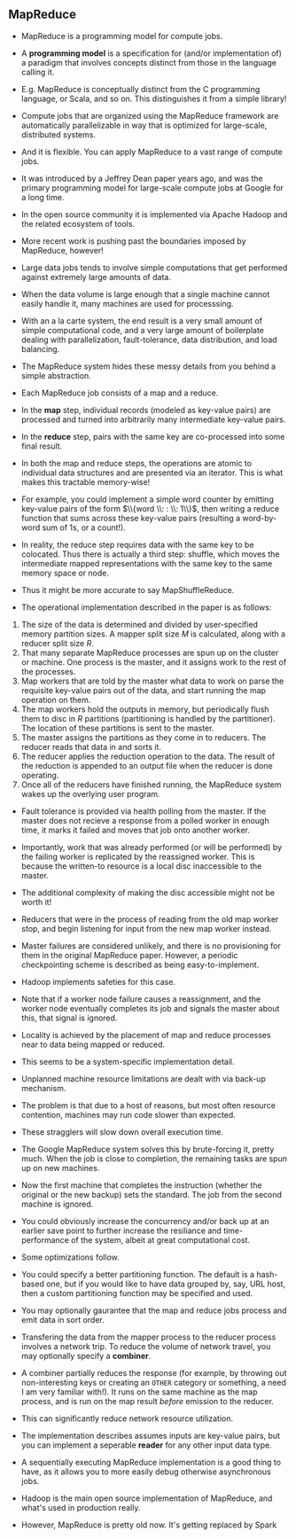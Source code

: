 
## MapReduce

* MapReduce is a programming model for compute jobs.
* A **programming model** is a specification for (and/or implementation of) a paradigm that involves concepts distinct from those in the language calling it. 
* E.g. MapReduce is conceptually distinct from the C programming language, or Scala, and so on. This distinguishes it from a simple library!
* Compute jobs that are organized using the MapReduce framework are automatically parallelizable in way that is optimized for large-scale, distributed systems.
* And it is flexible. You can apply MapReduce to a vast range of compute jobs.
* It was introduced by a Jeffrey Dean paper years ago, and was the primary programming model for large-scale compute jobs at Google for a long time.
* In the open source community it is implemented via Apache Hadoop and the related ecosystem of tools.
* More recent work is pushing past the boundaries imposed by MapReduce, however!


* Large data jobs tends to involve simple computations that get performed against extremely large amounts of data.
* When the data volume is large enough that a single machine cannot easily handle it, many machines are used for processsing.
* With an a la carte system, the end result is a very small amount of simple computational code, and a very large amount of boilerplate dealing with parallelization, fault-tolerance, data distribution, and load balancing.
* The MapReduce system hides these messy details from you behind a simple abstraction.


* Each MapReduce job consists of a map and a reduce.
* In the **map** step, individual records (modeled as key-value pairs) are processed and turned into arbitrarily many intermediate key-value pairs.
* In the **reduce** step, pairs with the same key are co-processed into some final result.
* In both the map and reduce steps, the operations are atomic to individual data structures and are presented via an iterator. This is what makes this tractable memory-wise!
* For example, you could implement a simple word counter by emitting key-value pairs of the form $\\{word \\: : \\: 1\\}$, then writing a reduce function that sums across these key-value pairs (resulting a word-by-word sum of 1s, or a count!).
* In reality, the reduce step requires data with the same key to be colocated. Thus there is actually a third step: shuffle, which moves the intermediate mapped representations with the same key to the same memory space or node.
* Thus it might be more accurate to say MapShuffleReduce.


* The operational implementation described in the paper is as follows:
1. The size of the data is determined and divided by user-specified memory partition sizes. A mapper split size $M$ is calculated, along with a reducer split size $R$.
2. That many separate MapReduce processes are spun up on the cluster or machine. One process is the master, and it assigns work to the rest of the processes.
3. Map workers that are told by the master what data to work on parse the requisite key-value pairs out of the data, and start running the map operation on them.
4. The map workers hold the outputs in memory, but periodically flush them to disc in $R$ partitions (partitioning is handled by the partitioner). The location of these partitions is sent to the master.
5. The master assigns the partitions as they come in to reducers. The reducer reads that data in and sorts it.
6. The reducer applies the reduction operation to the data. The result of the reduction is appended to an output file when the reducer is done operating.
8. Once all of the reducers have finished running, the MapReduce system wakes up the overlying user program.


* Fault tolerance is provided via health polling from the master. If the master does not recieve a response from a polled worker in enough time, it marks it failed and moves that job onto another worker.
* Importantly, work that was already performed (or will be performed) by the failing worker is replicated by the reassigned worker. This is because the written-to resource is a local disc inaccessible to the master.
* The additional complexity of making the disc accessible might not be worth it!
* Reducers that were in the process of reading from the old map worker stop, and begin listening for input from the new map worker instead.
* Master failures are considered unlikely, and there is no provisioning for them in the original MapReduce paper. However, a periodic checkpointing scheme is described as being easy-to-implement.
* Hadoop implements safeties for this case.
* Note that if a worker node failure causes a reassignment, and the worker node eventually completes its job and signals the master about this, that signal is ignored.


* Locality is achieved by the placement of map and reduce processes near to data being mapped or reduced.
* This seems to be a system-specific implementation detail.


* Unplanned machine resource limitations are dealt with via back-up mechanism.
* The problem is that due to a host of reasons, but most often resource contention, machines may run code slower than expected.
* These stragglers will slow down overall execution time.
* The Google MapReduce system solves this by brute-forcing it, pretty much. When the job is close to completion, the remaining tasks are spun up on new machines.
* Now the first machine that completes the instruction (whether the original or the new backup) sets the standard. The job from the second machine is ignored.
* You could obviously increase the concurrency and/or back up at an earlier save point to further increase the resiliance and time-performance of the system, albeit at great computational cost.


* Some optimizations follow.
* You could specify a better partitioning function. The default is a hash-based one, but if you would like to have data grouped by, say, URL host, then a custom partitioning function may be specified and used.
* You may optionally gaurantee that the map and reduce jobs process and emit data in sort order.
* Transfering the data from the mapper process to the reducer process involves a network trip. To reduce the volume of network travel, you may optionally specify a **combiner**.
* A combiner partially reduces the response (for example, by throwing out non-interesting keys or creating an `OTHER` category or something, a need I am very familiar with!). It runs on the same machine as the map process, and is run on the map result *before* emission to the reducer.
* This can significantly reduce network resource utilization.
* The implementation describes assumes inputs are key-value pairs, but you can implement a seperable **reader** for any other input data type.
* A sequentially executing MapReduce implementation is a good thing to have, as it allows you to more easily debug otherwise asynchronous jobs.


* Hadoop is the main open source implementation of MapReduce, and what's used in production really.
* However, MapReduce is pretty old now. It's getting replaced by Spark

